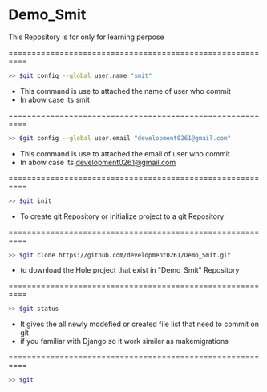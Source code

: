 # Demo_Smit
This Repository is for only for learning perpose 

==========================================================
```sh
>> $git config --global user.name "smit"
 ```
- This command is use to attached the name of user who 
   commit
- In abow case its smit

==========================================================
```sh
>> $git config --global user.email "development0261@gmail.com"
 ```
- This command is use to attached the email of user who 
   commit
- In abow case its development0261@gmail.com

==========================================================
```sh
>> $git init
```
- To create git Repository or initialize project to a git Repository

==========================================================
```sh
>> $git clone https://github.com/development0261/Demo_Smit.git
```
- to download the Hole project that exist in "Demo_Smit" Repository

==========================================================
```sh
>> $git status
```
- It gives the all newly modefied or created file list 
   that need to commit on git
- if you familiar with Django so it work similer as 
   makemigrations

==========================================================
```sh
>> $git 
```